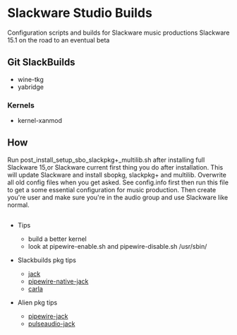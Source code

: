 # Slackware Studio Builds

Configuration scripts and builds for Slackware music productions
Slackware 15.1 on the road to an eventual beta

## Git SlackBuilds

* wine-tkg
* yabridge

### Kernels

* kernel-xanmod

## How

Run post_install_setup_sbo_slackpkg+_multilib.sh after installing full
Slackware 15,or Slackware current first thing you do after installation.
This will update Slackware and install sbopkg, slackpkg+ and multilib.
Overwrite all old config files when you get asked.
See config.info first then run this file to get a some essential configuration
for music production. Then create you're user and make sure you're in the audio
group and use Slackware like normal.

## 

* Tips
  * build a better kernel
  * look at pipewire-enable.sh and pipewire-disable.sh /usr/sbin/

* Slackbuilds pkg tips
  * [jack](https://slackbuilds.org/repository/15.0/audio/jack/)
  * [pipewire-native-jack](https://slackbuilds.org/repository/15.0/audio/pipewire-native-jack/)
  * [carla](https://slackbuilds.org/repository/15.0/audio/carla/)

* Alien pkg tips
  * [pipewire-jack](http://www.slackware.com/~alien/slackbuilds/pipewire-jack/)
  * [pulseaudio-jack](http://www.slackware.com/~alien/slackbuilds/pulseaudio-jack/pkg64/)
